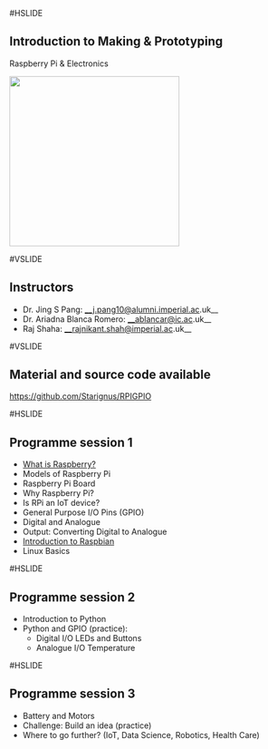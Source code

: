 #HSLIDE

## Introduction to Making & Prototyping

Raspberry Pi & Electronics

<img src="images/raspberry_pi_new_3.jpg" height="300"/>

#VSLIDE

## Instructors

* Dr. Jing S Pang: __j.pang10@alumni.imperial.ac.uk__
* Dr. Ariadna Blanca Romero: __ablancar@ic.ac.uk__
* Raj Shaha: __rajnikant.shah@imperial.ac.uk__

#VSLIDE

## Material and source code available

https://github.com/Starignus/RPIGPIO

#HSLIDE

## Programme session 1

* [What is Raspberry?](https://github.com/Starignus/RPIGPIO/blob/master/Session1/Introduction_RPI.md)
* Models of Raspberry Pi
* Raspberry Pi Board
* Why Raspberry Pi?
* Is RPi an IoT device?
* General Purpose I/O Pins (GPIO)
* Digital and Analogue
* Output: Converting Digital to Analogue
* [Introduction to Raspbian](https://github.com/Starignus/RPIGPIO/blob/master/Session1/Raspbian_Linux.md)
* Linux Basics

#HSLIDE

## Programme session 2

* Introduction to Python
* Python and GPIO (practice):
    * Digital I/O LEDs and Buttons
    * Analogue I/O Temperature

#HSLIDE

## Programme session 3

* Battery and Motors
* Challenge: Build an idea (practice)
* Where to go further? (IoT, Data Science, Robotics, Health Care)





<!--  [comment]: <> (
<span class="fragment" data-fragment-index="1" style="font-size: 0.8em; color:gray">The ROSE API is built on top of the </span>

<ol>
<li class="fragment" data-fragment-index="2">New `analyze` operation on RDD[<span style="color:gray">OCPUTask</span>]</li>

<li class="fragment" data-fragment-index="3">This operation executes R analytics on OpenCPU</li>

<li class="fragment" data-fragment-index="4">And generates RDD[<span style="color:gray">OCPUResult</span>]</li>

<li class="fragment" data-fragment-index="5">And generates RDD[<span style="color:blue">OCPUResult</span>]</li>
</ol>

<span class="fragment" data-fragment-index="6" style="font-size: 0.8em; color:gray">The ROSE API is built on top of the <a target="_blank" href="https://github.com/onetapbeyond/opencpu-r-executor">opencpu-r-executor</a> library.</span>

#HSLIDE

## This slidedeck is Python3 compatible!

$$\sum_{i=0}^n i^2 = \frac{(n^2+n)(2n+1)}{6}$$ )
-->
